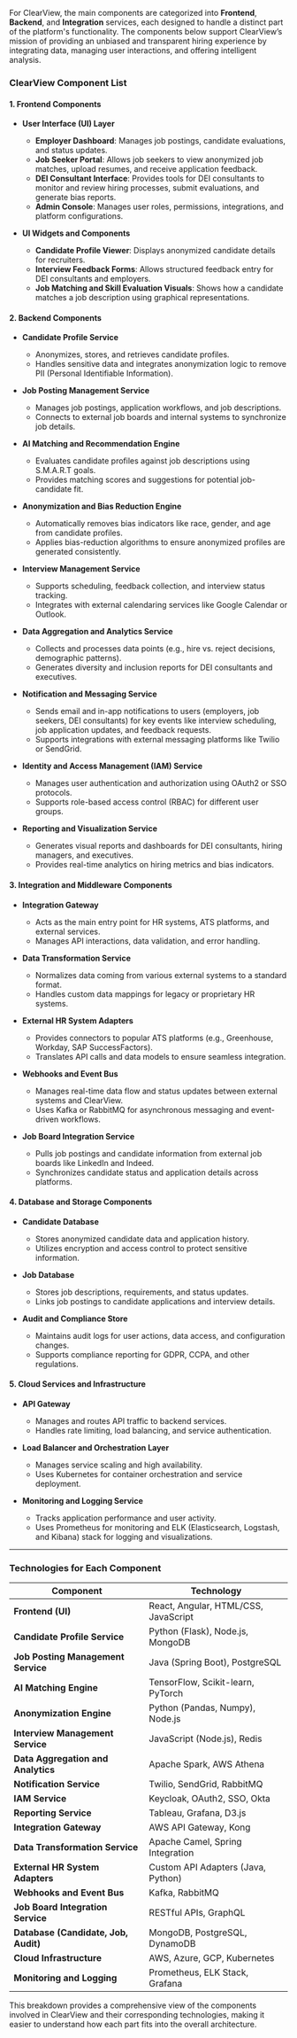 For ClearView, the main components are categorized into **Frontend**, **Backend**, and **Integration** services, each designed to handle a distinct part of the platform's functionality. The components below support ClearView’s mission of providing an unbiased and transparent hiring experience by integrating data, managing user interactions, and offering intelligent analysis.

### **ClearView Component List**

#### **1. Frontend Components**
- **User Interface (UI) Layer**
  - **Employer Dashboard**: Manages job postings, candidate evaluations, and status updates.
  - **Job Seeker Portal**: Allows job seekers to view anonymized job matches, upload resumes, and receive application feedback.
  - **DEI Consultant Interface**: Provides tools for DEI consultants to monitor and review hiring processes, submit evaluations, and generate bias reports.
  - **Admin Console**: Manages user roles, permissions, integrations, and platform configurations.
  
- **UI Widgets and Components**
  - **Candidate Profile Viewer**: Displays anonymized candidate details for recruiters.
  - **Interview Feedback Forms**: Allows structured feedback entry for DEI consultants and employers.
  - **Job Matching and Skill Evaluation Visuals**: Shows how a candidate matches a job description using graphical representations.

#### **2. Backend Components**
- **Candidate Profile Service**
  - Anonymizes, stores, and retrieves candidate profiles.
  - Handles sensitive data and integrates anonymization logic to remove PII (Personal Identifiable Information).

- **Job Posting Management Service**
  - Manages job postings, application workflows, and job descriptions.
  - Connects to external job boards and internal systems to synchronize job details.

- **AI Matching and Recommendation Engine**
  - Evaluates candidate profiles against job descriptions using S.M.A.R.T goals.
  - Provides matching scores and suggestions for potential job-candidate fit.

- **Anonymization and Bias Reduction Engine**
  - Automatically removes bias indicators like race, gender, and age from candidate profiles.
  - Applies bias-reduction algorithms to ensure anonymized profiles are generated consistently.

- **Interview Management Service**
  - Supports scheduling, feedback collection, and interview status tracking.
  - Integrates with external calendaring services like Google Calendar or Outlook.

- **Data Aggregation and Analytics Service**
  - Collects and processes data points (e.g., hire vs. reject decisions, demographic patterns).
  - Generates diversity and inclusion reports for DEI consultants and executives.

- **Notification and Messaging Service**
  - Sends email and in-app notifications to users (employers, job seekers, DEI consultants) for key events like interview scheduling, job application updates, and feedback requests.
  - Supports integrations with external messaging platforms like Twilio or SendGrid.

- **Identity and Access Management (IAM) Service**
  - Manages user authentication and authorization using OAuth2 or SSO protocols.
  - Supports role-based access control (RBAC) for different user groups.

- **Reporting and Visualization Service**
  - Generates visual reports and dashboards for DEI consultants, hiring managers, and executives.
  - Provides real-time analytics on hiring metrics and bias indicators.

#### **3. Integration and Middleware Components**
- **Integration Gateway**
  - Acts as the main entry point for HR systems, ATS platforms, and external services.
  - Manages API interactions, data validation, and error handling.

- **Data Transformation Service**
  - Normalizes data coming from various external systems to a standard format.
  - Handles custom data mappings for legacy or proprietary HR systems.

- **External HR System Adapters**
  - Provides connectors to popular ATS platforms (e.g., Greenhouse, Workday, SAP SuccessFactors).
  - Translates API calls and data models to ensure seamless integration.

- **Webhooks and Event Bus**
  - Manages real-time data flow and status updates between external systems and ClearView.
  - Uses Kafka or RabbitMQ for asynchronous messaging and event-driven workflows.

- **Job Board Integration Service**
  - Pulls job postings and candidate information from external job boards like LinkedIn and Indeed.
  - Synchronizes candidate status and application details across platforms.

#### **4. Database and Storage Components**
- **Candidate Database**
  - Stores anonymized candidate data and application history.
  - Utilizes encryption and access control to protect sensitive information.

- **Job Database**
  - Stores job descriptions, requirements, and status updates.
  - Links job postings to candidate applications and interview details.

- **Audit and Compliance Store**
  - Maintains audit logs for user actions, data access, and configuration changes.
  - Supports compliance reporting for GDPR, CCPA, and other regulations.

#### **5. Cloud Services and Infrastructure**
- **API Gateway**
  - Manages and routes API traffic to backend services.
  - Handles rate limiting, load balancing, and service authentication.

- **Load Balancer and Orchestration Layer**
  - Manages service scaling and high availability.
  - Uses Kubernetes for container orchestration and service deployment.

- **Monitoring and Logging Service**
  - Tracks application performance and user activity.
  - Uses Prometheus for monitoring and ELK (Elasticsearch, Logstash, and Kibana) stack for logging and visualizations.

---

### **Technologies for Each Component**

| **Component**                       | **Technology**                       |
|-------------------------------------|--------------------------------------|
| **Frontend (UI)**                    | React, Angular, HTML/CSS, JavaScript |
| **Candidate Profile Service**        | Python (Flask), Node.js, MongoDB     |
| **Job Posting Management Service**   | Java (Spring Boot), PostgreSQL       |
| **AI Matching Engine**               | TensorFlow, Scikit-learn, PyTorch    |
| **Anonymization Engine**             | Python (Pandas, Numpy), Node.js      |
| **Interview Management Service**     | JavaScript (Node.js), Redis          |
| **Data Aggregation and Analytics**   | Apache Spark, AWS Athena             |
| **Notification Service**             | Twilio, SendGrid, RabbitMQ           |
| **IAM Service**                      | Keycloak, OAuth2, SSO, Okta          |
| **Reporting Service**                | Tableau, Grafana, D3.js              |
| **Integration Gateway**              | AWS API Gateway, Kong                |
| **Data Transformation Service**      | Apache Camel, Spring Integration     |
| **External HR System Adapters**      | Custom API Adapters (Java, Python)   |
| **Webhooks and Event Bus**           | Kafka, RabbitMQ                      |
| **Job Board Integration Service**    | RESTful APIs, GraphQL                |
| **Database (Candidate, Job, Audit)** | MongoDB, PostgreSQL, DynamoDB        |
| **Cloud Infrastructure**             | AWS, Azure, GCP, Kubernetes          |
| **Monitoring and Logging**           | Prometheus, ELK Stack, Grafana       |

This breakdown provides a comprehensive view of the components involved in ClearView and their corresponding technologies, making it easier to understand how each part fits into the overall architecture.
